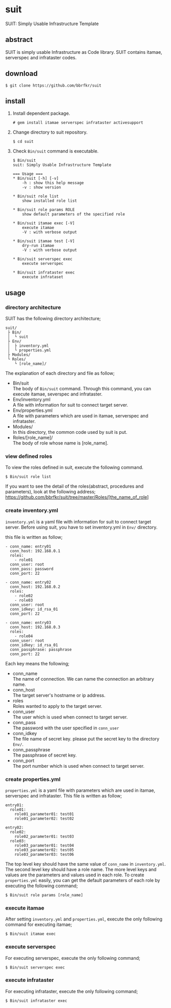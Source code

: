 # suit 
SUIT: Simply Usable Infrastructure Template

## abstract
SUIT is simply usable Infrastructure as Code library. SUIT contains itamae, serverspec and infrataster codes.

## download  
    
```
$ git clone https://github.com/bbrfkr/suit
```

## install
1. Install dependent package.  

    ```
    # gem install itamae serverspec infrataster activesupport
    ```
2. Change directory to suit repository.  

    ```
    $ cd suit
    ```
3. Check `Bin/suit` command is executable.  
    ```
    $ Bin/suit
    suit: Simply Usable Infrastructure Template 
    
    === Usage === 
    * Bin/suit [-h] [-v]
        -h : show this help message
        -v : show version

    * Bin/suit role list
        show installed role list

    * Bin/suit role params ROLE
        show default parameters of the specified role

    * Bin/suit itamae exec [-V]
        execute itamae
        -V : with verbose output

    * Bin/suit itamae test [-V]
        dry-run itamae
        -V : with verbose output

    * Bin/suit serverspec exec
        execute serverspec

    * Bin/suit infrataster exec
        execute infrataset
    ```

## usage

### directory architecture
SUIT has the following directory architecture;
```
suit/
 ├ Bin/
 │  └ suit
 ├ Env/
 │  ├ inventory.yml
 │  └ properties.yml
 ├ Modules/
 └ Roles/
    └ [role_name]/
```
The explanation of each directory and file as follow;
* Bin/suit  
The body of `Bin/suit` command. Through this command, you can execute itamae, severspec and infrataster.
* Env/inventory.yml  
A file with information for suit to connect target server.
* Env/properties.yml  
A file with parameters which are used in itamae, serverspec and infrataster.
* Modules/  
In this directory, the common code used by suit is put.
* Roles/[role_name]/  
The body of role whose name is [role_name].

### view defined roles
To view the roles defined in suit, execute the following command.
```
$ Bin/suit role list
```
If you want to see the detail of the roles(abstract, procedures and parameters), look at the following address;  
https://github.com/bbrfkr/suit/tree/master/Roles/[the_name_of_role]

### create inventory.yml
`inventory.yml` is a yaml file with information for suit to connect target server. Before using suit, you have to set inventory.yml in `Env/` directory.

this file is written as follow;

```
- conn_name: entry01
  conn_host: 192.168.0.1
  roles:
    - role01
  conn_user: root
  conn_pass: password
  conn_port: 22
 
- conn_name: entry02
  conn_host: 192.168.0.2
  roles:
    - role02
    - role03
  conn_user: root
  conn_idkey: id_rsa_01
  conn_port: 22

- conn_name: entry03
  conn_host: 192.168.0.3
  roles:
    - role04
  conn_user: root
  conn_idkey: id_rsa_01
  conn_passphrase: passphrase
  conn_port: 22
```

Each key means the following;
* conn_name  
The name of connection. We can name the connection an arbitrary name.
* conn_host  
The target server's hostname or ip address.
* roles  
Roles wanted to apply to the target server.
* conn_user  
The user which is used when connect to target server.
* conn_pass  
The password with the user specified in `conn_user`
* conn_idkey  
The file name of secret key. please put the secret key to the directory `Env/`.
* conn_passphrase  
The passphrase of secret key.
* conn_port  
The port number which is used when connect to target server.

### create properties.yml
`properties.yml` is a yaml file with parameters which are used in itamae, serverspec and infrataster. This file is written as follow;
```
entry01:
  role01:
    role01_parameter01: test01
    role01_parameter02: test02    

entry02:
  role02:
    role02_parameter01: test03
  role03:
    role03_parameter01: test04
    role03_parameter02: test05
    role03_parameter03: test06
```
The top level key should have the same value of `conn_name` in `inventory.yml`. The second level key should have a role name. The more level keys and values are the parameters and values used in each role. To create `properties.yml` easily, you can get the default parameters of each role by executing the following command;
```
$ Bin/suit role params [role_name]
```

### execute itamae
After setting `inventory.yml` and `properties.yml`, execute the only following command for executing itamae;
```
$ Bin/suit itamae exec
```

### execute serverspec
For executing serverspec, execute the only following command;
```
$ Bin/suit serverspec exec
```

### execute infrataster
For executing infrataster, execute the only following command;
```
$ Bin/suit infrataster exec
```
